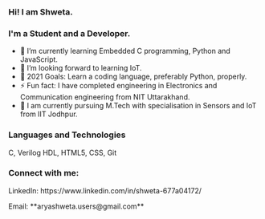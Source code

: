 ### Hi! I am Shweta. 

<h3>I'm a Student and a Developer.</h3>

- 🌱 I’m currently learning Embedded C programming, Python and JavaScript.
- 👯 I’m looking forward to learning IoT.
- 🥅 2021 Goals: Learn a coding language, preferably Python, properly.
- ⚡ Fun fact: I have completed engineering in Electronics and Communication engineering from NIT Uttarakhand.
- 💼 I am currently pursuing M.Tech with specialisation in Sensors and IoT from IIT Jodhpur.



<h3 align="left">Languages and Technologies</h3>
<p align="left">C, Verilog HDL, HTML5, CSS, Git</p>

<h3>Connect with me:</h3>
  <p>LinkedIn: https://www.linkedin.com/in/shweta-677a04172/</p>
  <p>Email: **aryashweta.users@gmail.com**</p>
